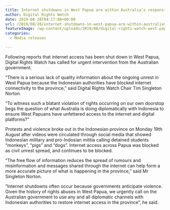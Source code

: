 ```yaml
---
title: Internet shutdowns in West Papua are within Australia’s responsibility
author: Digital Rights Watch
date: 2019-08-28T04:17:08+00:00
url: /2019/08/28/internet-shutdowns-in-west-papua-are-within-australias-responsibility/
featureImage: /wp-content/uploads/2019/08/digital-rights-watch-west-papua-restore-internet.jpg
categories:
  - Media releases

---
```

Following reports that internet access has been shut down in West Papua, Digital Rights Watch has called for urgent intervention from the Australian government.

“There is a serious lack of quality information about the ongoing unrest in West Papua because the Indonesian authorities have blocked internet connectivity to the province,” said Digital Rights Watch Chair Tim Singleton Norton.

“To witness such a blatant violation of rights occurring on our own doorstop begs the question of what Australia is doing diplomatically with Indonesia to ensure West Papuans have unfettered access to the internet and digital platforms?”

Protests and violence broke out in the Indonesian province on Monday 19th August after videos were circulated through social media that showed Indonesian military and pro-Indosian militia calling detained students “monkeys”, “pigs” and “dogs”. Internet access across Papua was blocked as civil unrest spread, and continues to be blocked. 

“The free flow of information reduces the spread of rumours and misinformation and messages shared through the internet can help form a more accurate picture of what is happening in the province,&#8221; said Mr Singleton Norton.

“Internet shutdowns often occur because governments anticipate violence. Given the history of rights abuses in West Papua, we urgently call on the Australian government to use any and all diplomatic channels with Indonesian authorities to restore internet access in the province”, he said.